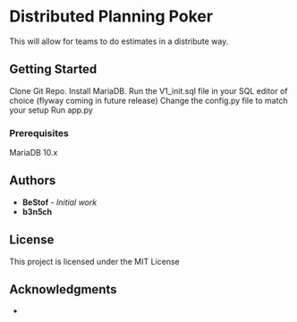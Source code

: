 # Distributed Planning Poker

This will allow for teams to do estimates in a distribute way.

## Getting Started

Clone Git Repo.
Install MariaDB.
Run the V1_init.sql file in your SQL editor of choice (flyway coming in future release)
Change the config.py file to match your setup
Run app.py

### Prerequisites

MariaDB 10.x


## Authors

* **BeStof** - *Initial work*
* **b3n5ch**

## License

This project is licensed under the MIT License

## Acknowledgments

*
